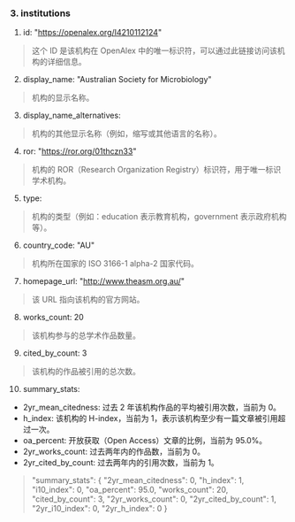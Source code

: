 ### 3. institutions
1. id: "https://openalex.org/I4210112124"
> 这个 ID 是该机构在 OpenAlex 中的唯一标识符，可以通过此链接访问该机构的详细信息。

2. display_name: "Australian Society for Microbiology"
> 机构的显示名称。

3. display_name_alternatives:
> 机构的其他显示名称（例如，缩写或其他语言的名称）。

4. ror: "https://ror.org/01thczn33"
> 机构的 ROR（Research Organization Registry）标识符，用于唯一标识学术机构。

5. type:
> 	机构的类型（例如：education 表示教育机构，government 表示政府机构等）。

6. country_code: "AU"
> 机构所在国家的 ISO 3166-1 alpha-2 国家代码。

7. homepage_url: "http://www.theasm.org.au/"
> 该 URL 指向该机构的官方网站。

8. works_count: 20
> 该机构参与的总学术作品数量。

9. cited_by_count: 3
> 该机构的作品被引用的总次数。

10. summary_stats:
* 2yr_mean_citedness: 过去 2 年该机构作品的平均被引用次数，当前为 0。
* h_index: 该机构的 H-index，当前为 1，表示该机构至少有一篇文章被引用超过一次。
* oa_percent: 开放获取（Open Access）文章的比例，当前为 95.0%。
* 2yr_works_count: 过去两年内的作品数，当前为 0。
* 2yr_cited_by_count: 过去两年内的引用次数，当前为 1。

> "summary_stats": { "2yr_mean_citedness": 0, "h_index": 1, "i10_index": 0, "oa_percent": 95.0, "works_count": 20, "cited_by_count": 3, "2yr_works_count": 0, "2yr_cited_by_count": 1, "2yr_i10_index": 0, "2yr_h_index": 0 }